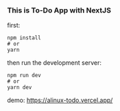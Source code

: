 ### This is To-Do App with NextJS

first:

```
npm install
# or
yarn
```

then run the development server:

```
npm run dev
# or
yarn dev
```


demo: https://alinux-todo.vercel.app/
